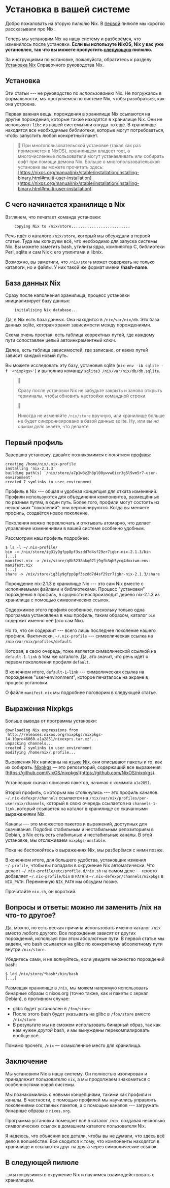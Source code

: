 # Установка в вашей системе

Добро пожаловать на вторую пилюлю Nix.
В [первой](01-why-you-should-give-it-try.md) пилюле мы коротко рассказывали про Nix.

Теперь мы установим Nix на нашу систему и разберёмся, что изменилось после установки.
**Если вы используте NixOS, Nix у вас уже установлен, так что вы можете пропустить [следующую](03-enter-environment.md) пилюлю.**

За инструкциями по установке, пожалуйста, обратитесь к разделу [Установка Nix](https://nixos.org/manual/nix/stable/installation/installation.html) Справочного руководства Nix.

## Установка

Эти статьи --- не руководство по *использованию* Nix.
Не погружаясь в формальности, мы прогуляемся по системе Nix, чтобы разобраться, как она устроена.

Первая важная вещь: порождения в хранилище Nix ссылаются на другие порождения, которые также находятся в хранилище Nix.
Они не используют `libc` из нашей системы или откуда-то ещё.
В хранилище находятся все необходимые библиотеки, которые могут потребоваться, чтобы запустить любой конкретный пакет.

> 🔵
> При многопользовательской установке (такая как раз применяется в NixOS), хранилищем владеет root, а многочисленные пользователи могут устанавливать или собирать софт при помощи демона Nix.
> Больше о многопользовательской установке вы можете прочитать здесь: [https://nixos.org/manual/nix/stable/installation/installing-binary.html#multi-user-installation](https://nixos.org/manual/nix/stable/installation/installing-binary.html#multi-user-installation).

## С чего начинается хранилище в Nix

Взглянем, что печатает команда установки:

```text
    copying Nix to /nix/store..........................
```

Речь идёт о каталоге `/nix/store`, который мы обсуждали в первой статье.
Туда мы копируем всё, что необходимо для запуска системы Nix.
Вы можете заметить bash, утилиты ядра, компилятор C, библиотеки Perl, sqlite и сам Nix с его утилитами и libnix.

Возможно, вы заметили, что `/nix/store` может содержать не только каталоги, но и файлы. У них такой же формат имени **/hash-name**.

## База данных Nix

Сразу после наполнения хранилища, процесс установки инициализирует базу данных:

```text
    initialising Nix database...
```

Да, в Nix есть база данных.
Она находится в `/nix/var/nix/db`.
Это база данных sqlite, которая хранит зависимости между порождениями.

Схема очень простая: есть таблица корректных путей, где каждому пути сопоставлен целый автоинкрементный ключ.

Далее, есть таблица зависимостей, где записано, от каких путей зависит каждый новый путь.

Вы можете исследовать эту базу, установив sqlite (`nix-env -iA sqlite -f '<nixpkgs>'`) и выполнив команду `sqlite3 /nix/var/nix/db/db.sqlite`.

> 🔵
>
> Сразу после установки Nix не забудьте закрыть и заново открыть терминалы, чтобы обновить настройки командной строки.
>
> 🔴
>
> Никогда не изменяйте `/nix/store` вручную, или хранилище больше не будет синхронизировано в базой данных sqlite.
> Ну, или вы *на самом деле* знаете, что делаете.

## Первый профиль

Завершив установку, давайте познакомимся с понятием [профиля](https://nixos.org/manual/nix/stable/package-management/profiles.html):

```text
creating /home/nix/.nix-profile
installing 'nix-2.1.3'
building path(s) `/nix/store/a7p1w3z2h8pl00ywvw6icr3g5l9vm5r7-user-environment'
created 7 symlinks in user environment
```

Профиль в Nix --- общая и удобная концепция для отката изменений.
Профили используются для объединения компонентов, размещённых по разным путям, в один путь.
Более того, профили могут состоять из нескольких "поколений": они версионируются.
Когда вы меняете профиль, создаётся новое поколение.

Поколения можно переключать и отктывать атомарно, что делает управление изменениями в вашей системе особенно удобным.

Рассмотрим наш профиль подробнее:

```text
$ ls -l ~/.nix-profile/
bin -> /nix/store/ig31y9gfpp8pf3szdd7d4sf29zr7igbr-nix-2.1.3/bin
[...]
manifest.nix -> /nix/store/q8b5238akq07lj9gfb3qb5ycq4dxxiwm-env-manifest.nix
[...]
share -> /nix/store/ig31y9gfpp8pf3szdd7d4sf29zr7igbr-nix-2.1.3/share
```

Порождение nix-2.1.3 в хранилище Nix --- это сам Nix вместе с исполняемыми файлами и библиотеками.
Процесс "установки" порождения в профиль, в сущности воспроизводит дерево nix-2.1.3 из хранилища с помощью символических ссылок.

Содержимое этого профиля особенное, поскольку только одна программа установлена в наш профиль, таким образом, каталог `bin` содержит именно неё (это сам Nix).

Но то, что он содержит --- всего лишь последнее поколение нашего профиля.
Фактически, `~/.nix-profile` --- символическая ссылка на `/nix/var/nix/profiles/default`.

Которая, в свою очередь, тоже является символической ссылкой на `default-1-link` в том же каталоге.
Да, это значит, что речь идёт о первом покололении профиля `default`.

В конечном итоге, `default-1-link` --- символическая ссылка на порождение "user-environment", которое печаталось на экране в процесс установки.

О файле `manifest.nix` мы подробнее поговорим в следующей статье.

## Выражения Nixpkgs

Больше вывода от программы установки:

```text
downloading Nix expressions from `http://releases.nixos.org/nixpkgs/nixpkgs-14.10pre46060.a1a2851/nixexprs.tar.xz'...
unpacking channels...
created 2 symlinks in user environment
modifying /home/nix/.profile...
```

Выражения Nix написаны на [языке Nix](https://nix.dev/tutorials/nix-language), они описывают пакеты и то, как их собирать.
[Nixpkgs](https://nixos.org/nixpkgs/) — это репозиторий, содержащий все выражения: [https://github.com/NixOS/nixpkgs](https://github.com/NixOS/nixpkgs).

Установщик скачал описания пакетов, начиная с коммита `a1a2851`.

Второй профиль, с которым мы столкнулись --- это профиль каналов.
`~/.nix-defexpr/channels` ссылается на `/nix/var/nix/profiles/per-user/nix/channels`, который в свою очередь ссылается на `channels-1-link`, который ссылается на каталог в хранилище со скачанными выражениями Nix.

Каналы --- это множество пакетов и выражений, доступных для скачивания.
Подобно стабильным и нестабильным репозиториям в Debian, в Nix есть есть стабильные и нестабильные каналы.
В этой установке, мы отслеживаем `nixpkgs-unstable`.

Пока не беспокойтесь о выражениях Nix, мы разберёмся с ними позже.

В конечном итоге, для большего удобства, установщик изменил `~/.profile`, чтобы вы попадали в окружение Nix автоматически.
Что делает `~/.nix-profile/etc/profile.d/nix.sh` на самом деле — просто добавляет `~/.nix-profile/bin` в `PATH` и `~/.nix-defexpr/channels/nixpkgs` в `NIX_PATH`.
Переменную `NIX_PATH` мы обсудим позже.

Прочитайте `nix.sh`, он короткий.

## Вопросы и ответы: можно ли заменить /nix на что-то другое?

Да, можно, но есть веская причина использовать именно каталог `/nix` вместо любого другого.
Все порождения зависят от других порождений, используя при этом абсолютные пути.
В первой статье мы видели, что bash ссылается на glibc по конкретному абсолютному пути внутри `/nix/store`.

Убедитесь сами, и не волнуйтесь, если увидите множество порождений bash:

```text
$ ldd /nix/store/*bash*/bin/bash
[...]
```

Размещая хранилище в `/nix`, мы можем напрямую использовать бинарные образы с nixos.org (точно также, как и пакеты с зеркал Debian), в противном случае:

- glibc будет установлен в `/foo/store`
- После этого bash будет указывать на glibc в `/foo/store` вместо `/nix/store`
- В результате мы не сможем использовать бинарный образ, так как нам нужен *другой* bash, и мы вынуждены перекомпилировать вообще всё.

Помимо прочего, `/nix` — осмысленное место для хранилища.

## Заключение

Мы установили Nix в нашу систему. Он полностью изолирован и принадлежит пользователю `nix`, а мы продолжаем знакомиться с особенностями новой системы.

Мы познакомились с новыми концепциями, такими как профили и каналы.
В частности, с помощью профилей мы научились управлять поколениями составных пакетов, а с помощью каналов --- загружать бинарные образы с `nixos.org`.

Программа установки помещает всё в каталог `/nix`, создавая несколько символических ссылок в домашнем каталоге пользователя Nix.

Я надеюсь, что объяснил все детали, чтобы вы не думали, что здесь всё дело в волшебстве.
Всё сводится к тому, что компоненты находятся в хранилище и ссылаются друг на друга через символические ссылок.

## В следующей пилюле

...мы погрузимся в окружение Nix и научимся взаимодействовать с хранилищем.
